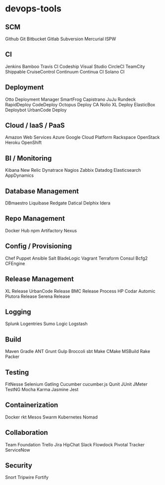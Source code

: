 # devops-tools

## SCM

Github
Git
Bitbucket
Gitlab
Subversion
Mercurial
ISPW

## CI

Jenkins
Bamboo
Travis CI
Codeship
Visual Studio
CircleCI
TeamCity
Shippable
CruiseControl
Continuum
Continua CI
Solano CI

## Deployment

Otto
Deployment Manager
SmartFrog
Capistrano
JuJu
Rundeck
RapidDeploy
CodeDeploy
Octopus Deploy
CA Nolio
XL Deploy
ElasticBox
Deploybot
UrbanCode Deploy

## Cloud / IaaS / PaaS

Amazon Web Services
Azure
Google Cloud Platform
Rackspace
OpenStack
Heroku
OpenShift

## BI / Monitoring

Kibana
New Relic
Dynatrace
Nagios
Zabbix
Datadog
Elasticsearch
AppDynamics

## Database Management
DBmaestro
Liquibase
Redgate
Datical
Delphix
Idera

## Repo Management

Docker Hub
npm
Artifactory
Nexus

## Config / Provisioning

Chef
Puppet
Ansible
Salt
BladeLogic
Vagrant
Terraform
Consul
Bcfg2
CFEngine

## Release Management

XL Release
UrbanCode Release
BMC Release Process
HP Codar
Automic
Plutora Release
Serena Release

## Logging

Splunk
Logentries
Sumo Logic
Logstash

## Build

Maven
Gradle
ANT
Grunt
Gulp
Broccoli
sbt
Make
CMake
MSBuild
Rake
Packer

## Testing

FitNesse
Selenium
Gatling
Cucumber
cucumber.js
Qunit
JUnit
JMeter
TestNG
Mocha
Karma
Jasmine
Jest

## Containerization

Docker
rkt
Mesos
Swarm
Kubernetes
Nomad

## Collaboration

Team Foundation
Trello
Jira
HipChat
Slack
Flowdock
Pivotal Tracker
ServiceNow

## Security

Snort
Tripwire
Fortify
